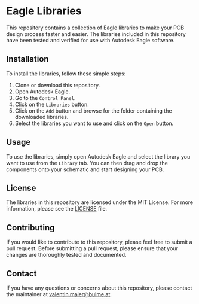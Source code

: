 # Eagle Libraries

This repository contains a collection of Eagle libraries to make your PCB design process faster and easier. The libraries included in this repository have been tested and verified for use with Autodesk Eagle software.

## Installation

To install the libraries, follow these simple steps:

1. Clone or download this repository.
2. Open Autodesk Eagle.
3. Go to the `Control Panel`.
4. Click on the `Libraries` button.
5. Click on the `Add` button and browse for the folder containing the downloaded libraries.
6. Select the libraries you want to use and click on the `Open` button.

## Usage

To use the libraries, simply open Autodesk Eagle and select the library you want to use from the `Library` tab. You can then drag and drop the components onto your schematic and start designing your PCB.

## License

The libraries in this repository are licensed under the MIT License. For more information, please see the [LICENSE](LICENSE) file. 

## Contributing

If you would like to contribute to this repository, please feel free to submit a pull request. Before submitting a pull request, please ensure that your changes are thoroughly tested and documented. 

## Contact

If you have any questions or concerns about this repository, please contact the maintainer at [valentin.maier@bulme.at](mailto:valentin.maier@bulme.at).

